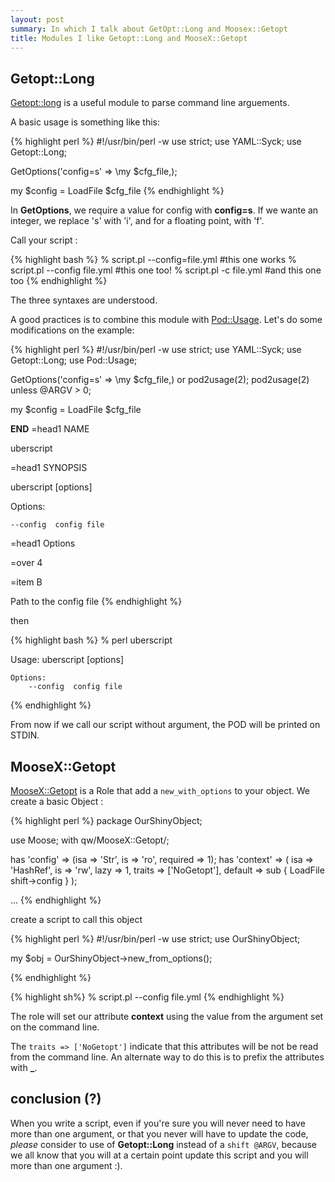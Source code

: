 ```yaml
---
layout: post
summary: In which I talk about GetOpt::Long and Moosex::Getopt
title: Modules I like Getopt::Long and MooseX::Getopt
---
```


## Getopt::Long

[Getopt::long](http://search.cpan.org/perldoc?Getopt::Long) is a useful module to parse command line arguements.

A basic usage is something like this:

{% highlight perl %}
#!/usr/bin/perl -w
use strict;
use YAML::Syck;
use Getopt::Long;

GetOptions('config=s' => \my $cfg_file,);

my $config = LoadFile $cfg_file
{% endhighlight %}

In **GetOptions**, we require a value for config with **config=s**. If we wante an integer, we replace 's' with 'i', and for a floating point, with 'f'.

Call your script :

{% highlight bash %}
% script.pl --config=file.yml #this one works
% script.pl --config file.yml #this one too!
% script.pl -c file.yml       #and this one too
{% endhighlight %}

The three syntaxes are understood.

A good practices is to combine this module with [Pod::Usage](http://search.cpan.org/perldoc?Pod::Usage). Let's do some modifications on the example:

{% highlight perl %}
#!/usr/bin/perl -w
use strict;
use YAML::Syck;
use Getopt::Long;
use Pod::Usage;

GetOptions('config=s' => \my $cfg_file,) or pod2usage(2);
pod2usage(2) unless @ARGV > 0;

my $config = LoadFile $cfg_file

__END__
=head1 NAME

uberscript

=head1 SYNOPSIS

uberscript [options]

Options:

    --config  config file

=head1 Options

=over 4

=item B<config>

Path to the config file
{% endhighlight %}

then

{% highlight bash %}
% perl uberscript

Usage:
    uberscript [options]

    Options:
        --config  config file
{% endhighlight %}

From now if we call our script without argument, the POD will be printed on STDIN.

## MooseX::Getopt

[MooseX::Getopt](http://search.cpan.org/perldoc?MooseX::Getopt) is a Role that add a `new_with_options` to your object. We create a basic Object :

{% highlight perl %}
package OurShinyObject;

use Moose;
with qw/MooseX::Getopt/;

has 'config' => (isa => 'Str', is => 'ro', required => 1);
has 'context' => (
    isa     => 'HashRef',
    is      => 'rw',
    lazy    => 1,
    traits  => ['NoGetopt'],
    default => sub { LoadFile shift->config }
);

...
{% endhighlight %}

create a script to call this object

{% highlight perl %}
#!/usr/bin/perl -w
use strict;
use OurShinyObject;

my $obj = OurShinyObject->new_from_options();

{% endhighlight %}

{% highlight sh%}
% script.pl --config file.yml
{% endhighlight %}

The role will set our attribute **context** using the value from the argument set on the command line.

The `traits => ['NoGetopt']` indicate that this attributes will be not be read from the command line. An alternate way to do this is to prefix the attributes with **_**.

## conclusion (?)

When you write a script, even if you're sure you will never need to have more than one argument, or that you never will have to update the code, *please* consider to use of **Getopt::Long** instead of a `shift @ARGV`, because we all know that you will at a certain point update this script and you will more than one argument :).
